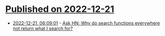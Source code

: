 # [Published on 2022-12-21](index.md)

* [2022-12-21, 06:09:01](https://news.ycombinator.com/item?id=34077266) - [Ask HN: Why do search functions everywhere not return what I search for?](https://news.ycombinator.com/item?id=34077266)
